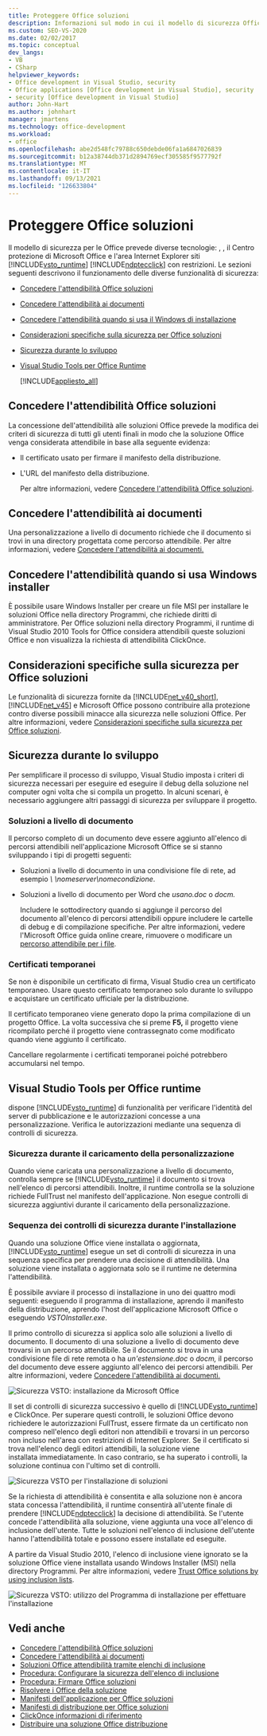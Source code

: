 ```yaml
---
title: Proteggere Office soluzioni
description: Informazioni sul modo in cui il modello di sicurezza Office soluzioni implica diverse tecnologie, tra cui il runtime Visual Studio Tools per Office e ClickOnce.
ms.custom: SEO-VS-2020
ms.date: 02/02/2017
ms.topic: conceptual
dev_langs:
- VB
- CSharp
helpviewer_keywords:
- Office development in Visual Studio, security
- Office applications [Office development in Visual Studio], security
- security [Office development in Visual Studio]
author: John-Hart
ms.author: johnhart
manager: jmartens
ms.technology: office-development
ms.workload:
- office
ms.openlocfilehash: abe2d548fc79788c650debde06fa1a6847026839
ms.sourcegitcommit: b12a38744db371d2894769ecf305585f9577792f
ms.translationtype: MT
ms.contentlocale: it-IT
ms.lasthandoff: 09/13/2021
ms.locfileid: "126633804"
---
```

# <a name="secure-office-solutions"></a>Proteggere Office soluzioni
  Il modello di sicurezza per le Office prevede diverse tecnologie: , , il Centro protezione di Microsoft Office e l'area Internet Explorer siti [!INCLUDE[vsto_runtime](../vsto/includes/vsto-runtime-md.md)] [!INCLUDE[ndptecclick](../vsto/includes/ndptecclick-md.md)] con restrizioni. Le sezioni seguenti descrivono il funzionamento delle diverse funzionalità di sicurezza:

- [Concedere l'attendibilità Office soluzioni](#GrantingTrustToSolutions)

- [Concedere l'attendibilità ai documenti](#GrantingTrustToDocuments)

- [Concedere l'attendibilità quando si usa il Windows di installazione](#GrantingTrustWindowsInstaller)

- [Considerazioni specifiche sulla sicurezza per Office soluzioni](#Security)

- [Sicurezza durante lo sviluppo](#SecurityDuringDeployment)

- [Visual Studio Tools per Office Runtime](#VisualStudioToolsForOfficeRuntime)

  [!INCLUDE[appliesto_all](../vsto/includes/appliesto-all-md.md)]

## <a name="grant-trust-to-office-solutions"></a><a name="GrantingTrustToSolutions"></a>Concedere l'attendibilità Office soluzioni
 La concessione dell'attendibilità alle soluzioni Office prevede la modifica dei criteri di sicurezza di tutti gli utenti finali in modo che la soluzione Office venga considerata attendibile in base alla seguente evidenza:

- Il certificato usato per firmare il manifesto della distribuzione.

- L'URL del manifesto della distribuzione.

  Per altre informazioni, vedere [Concedere l'attendibilità Office soluzioni](../vsto/granting-trust-to-office-solutions.md).

## <a name="grant-trust-to-documents"></a><a name="GrantingTrustToDocuments"></a> Concedere l'attendibilità ai documenti
 Una personalizzazione a livello di documento richiede che il documento si trovi in una directory progettata come percorso attendibile. Per altre informazioni, vedere [Concedere l'attendibilità ai documenti.](../vsto/granting-trust-to-documents.md)

## <a name="grant-trust-when-using-windows-installer"></a><a name="GrantingTrustWindowsInstaller"></a>Concedere l'attendibilità quando si usa Windows installer
 È possibile usare Windows Installer per creare un file MSI per installare le soluzioni Office nella directory Programmi, che richiede diritti di amministratore. Per Office soluzioni nella directory Programmi, il runtime di Visual Studio 2010 Tools for Office considera attendibili queste soluzioni Office e non visualizza la richiesta di attendibilità ClickOnce.

## <a name="specific-security-considerations-for-office-solutions"></a><a name="Security"></a>Considerazioni specifiche sulla sicurezza per Office soluzioni
 Le funzionalità di sicurezza fornite da [!INCLUDE[net_v40_short](../sharepoint/includes/net-v40-short-md.md)], [!INCLUDE[net_v45](../vsto/includes/net-v45-md.md)] e Microsoft Office possono contribuire alla protezione contro diverse possibili minacce alla sicurezza nelle soluzioni Office. Per altre informazioni, vedere [Considerazioni specifiche sulla sicurezza per Office soluzioni](../vsto/specific-security-considerations-for-office-solutions.md).

## <a name="security-during-development"></a><a name="SecurityDuringDeployment"></a> Sicurezza durante lo sviluppo
 Per semplificare il processo di sviluppo, Visual Studio imposta i criteri di sicurezza necessari per eseguire ed eseguire il debug della soluzione nel computer ogni volta che si compila un progetto. In alcuni scenari, è necessario aggiungere altri passaggi di sicurezza per sviluppare il progetto.

### <a name="document-level-solutions"></a>Soluzioni a livello di documento
 Il percorso completo di un documento deve essere aggiunto all'elenco di percorsi attendibili nell'applicazione Microsoft Office se si stanno sviluppando i tipi di progetti seguenti:

- Soluzioni a livello di documento in una condivisione file di rete, ad esempio *\\ \nomeserver\nomecondizione*.

- Soluzioni a livello di documento per Word che *usano.doc* o *docm.*

  Includere le sottodirectory quando si aggiunge il percorso del documento all'elenco di percorsi attendibili oppure includere le cartelle di debug e di compilazione specifiche. Per altre informazioni, vedere l'Microsoft Office guida online creare, rimuovere o modificare un [percorso attendibile per i file](https://support.office.com/article/Create-remove-or-change-a-trusted-location-for-your-files-f5151879-25ea-4998-80a5-4208b3540a62).

### <a name="temporary-certificates"></a>Certificati temporanei
 Se non è disponibile un certificato di firma, Visual Studio crea un certificato temporaneo. Usare questo certificato temporaneo solo durante lo sviluppo e acquistare un certificato ufficiale per la distribuzione.

 Il certificato temporaneo viene generato dopo la prima compilazione di un progetto Office. La volta successiva che si preme **F5,** il progetto viene ricompilato perché il progetto viene contrassegnato come modificato quando viene aggiunto il certificato.

 Cancellare regolarmente i certificati temporanei poiché potrebbero accumularsi nel tempo.

## <a name="visual-studio-tools-for-office-runtime"></a><a name="VisualStudioToolsForOfficeRuntime"></a>Visual Studio Tools per Office runtime
 dispone [!INCLUDE[vsto_runtime](../vsto/includes/vsto-runtime-md.md)] di funzionalità per verificare l'identità del server di pubblicazione e le autorizzazioni concesse a una personalizzazione. Verifica le autorizzazioni mediante una sequenza di controlli di sicurezza.

### <a name="security-during-customization-loading"></a>Sicurezza durante il caricamento della personalizzazione
 Quando viene caricata una personalizzazione a livello di documento, controlla sempre se [!INCLUDE[vsto_runtime](../vsto/includes/vsto-runtime-md.md)] il documento si trova nell'elenco di percorsi attendibili. Inoltre, il runtime controlla se la soluzione richiede FullTrust nel manifesto dell'applicazione. Non esegue controlli di sicurezza aggiuntivi durante il caricamento della personalizzazione.

### <a name="sequence-of-security-checks-during-installation"></a>Sequenza dei controlli di sicurezza durante l'installazione
 Quando una soluzione Office viene installata o aggiornata, [!INCLUDE[vsto_runtime](../vsto/includes/vsto-runtime-md.md)] esegue un set di controlli di sicurezza in una sequenza specifica per prendere una decisione di attendibilità. Una soluzione viene installata o aggiornata solo se il runtime ne determina l'attendibilità.

 È possibile avviare il processo di installazione in uno dei quattro modi seguenti: eseguendo il programma di installazione, aprendo il manifesto della distribuzione, aprendo l'host dell'applicazione Microsoft Office o eseguendo *VSTOInstaller.exe*.

 Il primo controllo di sicurezza si applica solo alle soluzioni a livello di documento. Il documento di una soluzione a livello di documento deve trovarsi in un percorso attendibile. Se il documento si trova in una condivisione file di rete remota o ha *un'estensione.doc* o *docm,* il percorso del documento deve essere aggiunto all'elenco dei percorsi attendibili. Per altre informazioni, vedere [Concedere l'attendibilità ai documenti.](../vsto/granting-trust-to-documents.md)

 ![Sicurezza VSTO: installazione da Microsoft Office](../vsto/media/host-install.png "Sicurezza VSTO: installazione da Microsoft Office")

 Il set di controlli di sicurezza successivo è quello di [!INCLUDE[vsto_runtime](../vsto/includes/vsto-runtime-md.md)] e ClickOnce. Per superare questi controlli, le soluzioni Office devono richiedere le autorizzazioni FullTrust, essere firmate da un certificato non compreso nell'elenco degli editori non attendibili e trovarsi in un percorso non incluso nell'area con restrizioni di Internet Explorer. Se il certificato si trova nell'elenco degli editori attendibili, la soluzione viene installata immediatamente. In caso contrario, se ha superato i controlli, la soluzione continua con l'ultimo set di controlli.

 ![Sicurezza VSTO per l'installazione di soluzioni](../vsto/media/installing.png "Sicurezza VSTO per l'installazione di soluzioni")

 Se la richiesta di attendibilità è consentita e alla soluzione non è ancora stata concessa l'attendibilità, il runtime consentirà all'utente finale di prendere [!INCLUDE[ndptecclick](../vsto/includes/ndptecclick-md.md)] la decisione di attendibilità. Se l'utente concede l'attendibilità alla soluzione, viene aggiunta una voce all'elenco di inclusione dell'utente. Tutte le soluzioni nell'elenco di inclusione dell'utente hanno l'attendibilità totale e possono essere installate ed eseguite.

 A partire da Visual Studio 2010, l'elenco di inclusione viene ignorato se la soluzione Office viene installata usando Windows Installer (MSI) nella directory Programmi. Per altre informazioni, vedere [Trust Office solutions by using inclusion lists](../vsto/trusting-office-solutions-by-using-inclusion-lists.md).

 ![Sicurezza VSTO: utilizzo del Programma di installazione per effettuare l'installazione](../vsto/media/setup-vstoinstaller.png "Sicurezza VSTO: utilizzo del Programma di installazione per effettuare l'installazione")

## <a name="see-also"></a>Vedi anche

- [Concedere l'attendibilità Office soluzioni](../vsto/granting-trust-to-office-solutions.md)
- [Concedere l'attendibilità ai documenti](../vsto/granting-trust-to-documents.md)
- [Soluzioni Office attendibilità tramite elenchi di inclusione](../vsto/trusting-office-solutions-by-using-inclusion-lists.md)
- [Procedura: Configurare la sicurezza dell'elenco di inclusione](../vsto/how-to-configure-inclusion-list-security.md)
- [Procedura: Firmare Office soluzioni](../vsto/how-to-sign-office-solutions.md)
- [Risolvere i Office della soluzione](../vsto/troubleshooting-office-solution-security.md)
- [Manifesti dell'applicazione per Office soluzioni](../vsto/application-manifests-for-office-solutions.md)
- [Manifesti di distribuzione per Office soluzioni](../vsto/deployment-manifests-for-office-solutions.md)
- [ClickOnce informazioni di riferimento](../deployment/clickonce-reference.md)
- [Distribuire una soluzione Office distribuzione](../vsto/deploying-an-office-solution.md)
